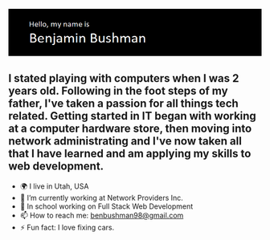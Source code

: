 ![read me banner.](./header.png)

## I stated playing with computers when I was 2 years old. Following in the foot steps of my father, I've taken a passion for all things tech related. Getting started in IT began with working at a computer hardware store, then moving into network administrating and I've now taken all that I have learned and am applying my skills to web development. 

- 🌍 I live in Utah, USA
- 🔭 I’m currently working at Network Providers Inc.
- 💬 In school working on Full Stack Web Development
- 📫 How to reach me: benbushman98@gmail.com
- ⚡ Fun fact: I love fixing cars.
